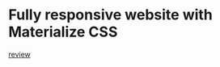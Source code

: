 # Fully responsive website with Materialize CSS
[review](http://ansillllllllllllllllllphoto.com.s3-website.eu-central-1.amazonaws.com/#)
